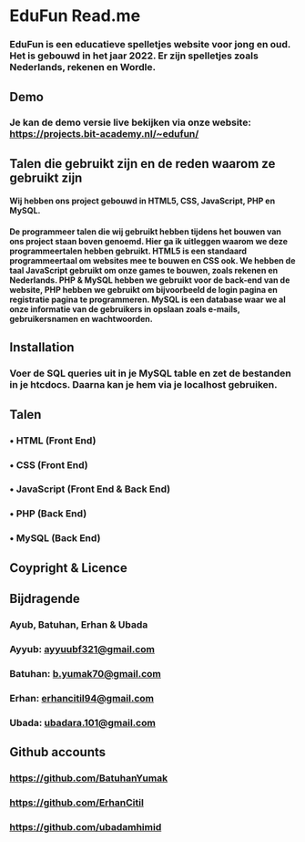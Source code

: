 # EduFun Read.me 

### EduFun is een educatieve spelletjes website voor jong en oud. Het is gebouwd in het jaar 2022. Er zijn spelletjes zoals Nederlands, rekenen en Wordle.

## Demo

### Je kan de demo versie live bekijken via onze website: https://projects.bit-academy.nl/~edufun/

## Talen die gebruikt zijn en de reden waarom ze gebruikt zijn
#### Wij hebben ons project gebouwd in HTML5, CSS, JavaScript, PHP en MySQL.

#### De programmeer talen die wij gebruikt hebben tijdens het bouwen van ons project staan boven genoemd. Hier ga ik uitleggen waarom we deze programmeertalen hebben gebruikt. HTML5 is een standaard programmeertaal om websites mee te bouwen en CSS ook. We hebben de taal JavaScript gebruikt om onze games te bouwen, zoals rekenen en Nederlands. PHP & MySQL hebben we gebruikt voor de back-end van de website, PHP hebben we gebruikt om bijvoorbeeld de login pagina en registratie pagina te programmeren. MySQL is een database waar we al onze informatie van de gebruikers in opslaan zoals e-mails, gebruikersnamen en wachtwoorden.

## Installation

### Voer de SQL queries uit in je MySQL table en zet de bestanden in je htcdocs. Daarna kan je hem via je localhost gebruiken.

## Talen

### • HTML (Front End)
### • CSS (Front End)
### • JavaScript (Front End & Back End)
### • PHP (Back End)
### • MySQL (Back End)


## Coypright & Licence



## Bijdragende

### Ayub, Batuhan, Erhan & Ubada
### Ayyub: ayyuubf321@gmail.com
### Batuhan: b.yumak70@gmail.com
### Erhan: erhancitil94@gmail.com
### Ubada: ubadara.101@gmail.com

## Github accounts
### https://github.com/BatuhanYumak
### https://github.com/ErhanCitil 
### https://github.com/ubadamhimid



